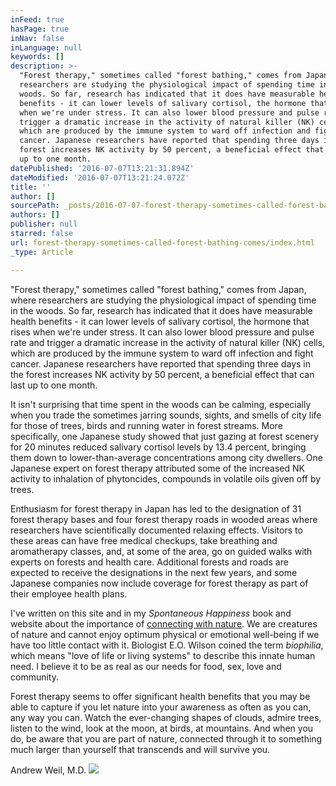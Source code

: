 ```yaml
---
inFeed: true
hasPage: true
inNav: false
inLanguage: null
keywords: []
description: >-
  "Forest therapy," sometimes called "forest bathing," comes from Japan, where
  researchers are studying the physiological impact of spending time in the
  woods. So far, research has indicated that it does have measurable health
  benefits - it can lower levels of salivary cortisol, the hormone that rises
  when we're under stress. It can also lower blood pressure and pulse rate and
  trigger a dramatic increase in the activity of natural killer (NK) cells,
  which are produced by the immune system to ward off infection and fight
  cancer. Japanese researchers have reported that spending three days in the
  forest increases NK activity by 50 percent, a beneficial effect that can last
  up to one month.
datePublished: '2016-07-07T13:21:31.894Z'
dateModified: '2016-07-07T13:21:24.072Z'
title: ''
author: []
sourcePath: _posts/2016-07-07-forest-therapy-sometimes-called-forest-bathing-comes.md
authors: []
publisher: null
starred: false
url: forest-therapy-sometimes-called-forest-bathing-comes/index.html
_type: Article

---
```

"Forest therapy," sometimes called "forest bathing," comes from Japan, where researchers are studying the physiological impact of spending time in the woods. So far, research has indicated that it does have measurable health benefits - it can lower levels of salivary cortisol, the hormone that rises when we're under stress. It can also lower blood pressure and pulse rate and trigger a dramatic increase in the activity of natural killer (NK) cells, which are produced by the immune system to ward off infection and fight cancer. Japanese researchers have reported that spending three days in the forest increases NK activity by 50 percent, a beneficial effect that can last up to one month.

It
isn't surprising that time spent in the woods can be calming, 
especially when you trade the sometimes jarring sounds, sights, and 
smells of city life for those of trees, birds and running water in 
forest streams. More specifically, one Japanese study showed that just 
gazing at forest scenery for 20 minutes reduced salivary cortisol levels
by 13.4 percent, bringing them down to lower-than-average 
concentrations among city dwellers. One Japanese expert on forest 
therapy attributed some of the increased NK activity to inhalation of 
phytoncides, compounds in volatile oils given off by trees.

Enthusiasm for forest therapy in Japan has led to the designation of 31 forest therapy bases and four forest therapy roads in wooded areas where researchers have scientifically documented relaxing effects. Visitors to these areas can have free medical checkups, take breathing and aromatherapy classes, and, at some of the area, go on guided walks with experts on forests and health care. Additional forests and roads are expected to receive the designations in the next few years, and some Japanese companies now include coverage for forest therapy as part of their employee health plans. 

I've written on this site and in my _Spontaneous Happiness_ book and website about the importance of [connecting with nature][0]. We are creatures of nature and cannot enjoy optimum physical or emotional well-being if we have too little contact with it. Biologist E.O. Wilson coined the term _biophilia_, which means "love of life or living systems" to describe this innate human need. I believe it to be as real as our needs for food, sex, love and community.

Forest therapy seems to offer significant health benefits that you may be able to capture if you let nature into your awareness as often as you can, any way you can. Watch the ever-changing shapes of clouds, admire trees, listen to the wind, look at the moon, at birds, at mountains. And when you do, be aware that you are part of nature, connected through it to something much larger than yourself that transcends and will survive you.

Andrew Weil, M.D.
![](https://the-grid-user-content.s3-us-west-2.amazonaws.com/09632e35-3f5c-4240-99bd-dc9d7420d624.jpg)

[0]: http://www.drweil.com/drw/u/QAA401003/Is-Nature-Deficit-Disorder-Real.html